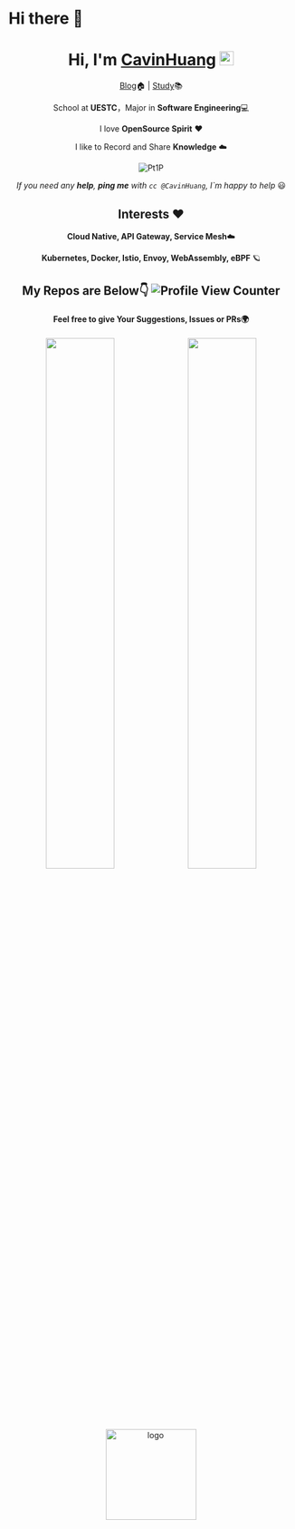 # Hi there 👋

<!--
**CavinHuang/CavinHuang** is a ✨ _special_ ✨ repository because its `README.md` (this file) appears on your GitHub profile.

Here are some ideas to get you started:

- 🔭 I’m currently working on ...
- 🌱 I’m currently learning ...
- 👯 I’m looking to collaborate on ...
- 🤔 I’m looking for help with ...
- 💬 Ask me about ...
- 📫 How to reach me: ...
- 😄 Pronouns: ...
- ⚡ Fun fact: ...
-->


<div align="center">
  
<h1>Hi, I'm <a href="http://blog.zukmb.cn">CavinHuang</a> <img src="https://media.giphy.com/media/hvRJCLFzcasrR4ia7z/giphy.gif" width="25px"> </h1>
  
[Blog](http://blog.zukmb.cn)🏠  | [Study](https://github.com/CavinHuang/note)📚

School at **UESTC**，Major in **Software Engineering**💻

I love **OpenSource Spirit** ❤️

I like to Record and Share **Knowledge** ☁️
  
![Pt1P](https://github.com/abhisheknaiidu/abhisheknaiidu/blob/master/code.gif?raw=true)

*If you need any **help**, **ping me** with `cc @CavinHuang`, I`m happy to help* 😃


## Interests ❤️ 

**Cloud Native, API Gateway, Service Mesh**☁️

**Kubernetes, Docker, Istio, Envoy, WebAssembly, eBPF** 🪐

## My Repos are Below👇 ![Profile View Counter](https://komarev.com/ghpvc/?username=CavinHuang)

#### Feel free to give Your Suggestions, Issues or PRs🌍
  
<p align="center">
  <img width="49%" src="https://github-readme-stats.vercel.app/api?username=CavinHuang&show_icons=true&theme=tokyonight" />
  <img width="49%" src="https://github-readme-streak-stats.herokuapp.com/?user=CavinHuang&theme=tokyonight" />
</p>

<img src="https://github-profile-trophy.vercel.app/?username=CavinHuang&theme=flat&column=7&margin-w=10" alt="logo" height="160" align="center" />
  
  
</div>
